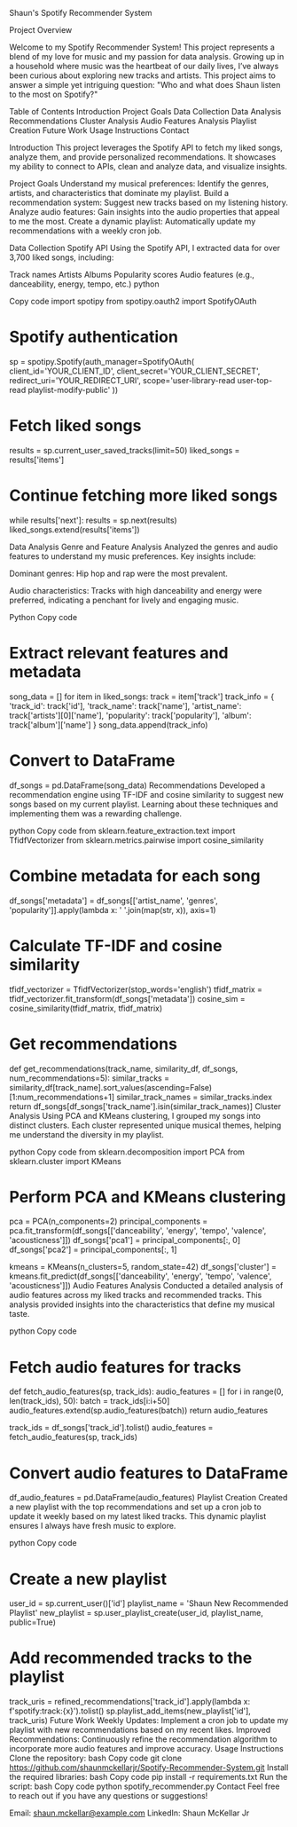 Shaun's Spotify Recommender System

Project Overview


Welcome to my Spotify Recommender System! This project represents a blend of my love for music and my passion for data analysis. Growing up in a household where music was the heartbeat of our daily lives, I’ve always been curious about exploring new tracks and artists. This project aims to answer a simple yet intriguing question: "Who and what does Shaun listen to the most on Spotify?"

Table of Contents
Introduction
Project Goals
Data Collection
Data Analysis
Recommendations
Cluster Analysis
Audio Features Analysis
Playlist Creation
Future Work
Usage Instructions
Contact

Introduction
This project leverages the Spotify API to fetch my liked songs, analyze them, and provide personalized recommendations. It showcases my ability to connect to APIs, clean and analyze data, and visualize insights.

Project Goals
Understand my musical preferences: Identify the genres, artists, and characteristics that dominate my playlist.
Build a recommendation system: Suggest new tracks based on my listening history.
Analyze audio features: Gain insights into the audio properties that appeal to me the most.
Create a dynamic playlist: Automatically update my recommendations with a weekly cron job.

Data Collection
Spotify API
Using the Spotify API, I extracted data for over 3,700 liked songs, including:

Track names
Artists
Albums
Popularity scores
Audio features (e.g., danceability, energy, tempo, etc.)
python

Copy code
import spotipy
from spotipy.oauth2 import SpotifyOAuth

# Spotify authentication
sp = spotipy.Spotify(auth_manager=SpotifyOAuth(
    client_id='YOUR_CLIENT_ID',
    client_secret='YOUR_CLIENT_SECRET',
    redirect_uri='YOUR_REDIRECT_URI',
    scope='user-library-read user-top-read playlist-modify-public'
))

# Fetch liked songs
results = sp.current_user_saved_tracks(limit=50)
liked_songs = results['items']

# Continue fetching more liked songs
while results['next']:
    results = sp.next(results)
    liked_songs.extend(results['items'])

Data Analysis
Genre and Feature Analysis
Analyzed the genres and audio features to understand my music preferences. Key insights include:

Dominant genres: Hip hop and rap were the most prevalent.

Audio characteristics: Tracks with high danceability and energy were preferred, indicating a penchant for lively and engaging music.

Python
Copy code
# Extract relevant features and metadata
song_data = []
for item in liked_songs:
    track = item['track']
    track_info = {
        'track_id': track['id'],
        'track_name': track['name'],
        'artist_name': track['artists'][0]['name'],
        'popularity': track['popularity'],
        'album': track['album']['name']
    }
    song_data.append(track_info)

# Convert to DataFrame
df_songs = pd.DataFrame(song_data)
Recommendations
Developed a recommendation engine using TF-IDF and cosine similarity to suggest new songs based on my current playlist. Learning about these techniques and implementing them was a rewarding challenge.

python
Copy code
from sklearn.feature_extraction.text import TfidfVectorizer
from sklearn.metrics.pairwise import cosine_similarity

# Combine metadata for each song
df_songs['metadata'] = df_songs[['artist_name', 'genres', 'popularity']].apply(lambda x: ' '.join(map(str, x)), axis=1)

# Calculate TF-IDF and cosine similarity
tfidf_vectorizer = TfidfVectorizer(stop_words='english')
tfidf_matrix = tfidf_vectorizer.fit_transform(df_songs['metadata'])
cosine_sim = cosine_similarity(tfidf_matrix, tfidf_matrix)

# Get recommendations
def get_recommendations(track_name, similarity_df, df_songs, num_recommendations=5):
    similar_tracks = similarity_df[track_name].sort_values(ascending=False)[1:num_recommendations+1]
    similar_track_names = similar_tracks.index
    return df_songs[df_songs['track_name'].isin(similar_track_names)]
Cluster Analysis
Using PCA and KMeans clustering, I grouped my songs into distinct clusters. Each cluster represented unique musical themes, helping me understand the diversity in my playlist.

python
Copy code
from sklearn.decomposition import PCA
from sklearn.cluster import KMeans

# Perform PCA and KMeans clustering
pca = PCA(n_components=2)
principal_components = pca.fit_transform(df_songs[['danceability', 'energy', 'tempo', 'valence', 'acousticness']])
df_songs['pca1'] = principal_components[:, 0]
df_songs['pca2'] = principal_components[:, 1]

kmeans = KMeans(n_clusters=5, random_state=42)
df_songs['cluster'] = kmeans.fit_predict(df_songs[['danceability', 'energy', 'tempo', 'valence', 'acousticness']])
Audio Features Analysis
Conducted a detailed analysis of audio features across my liked tracks and recommended tracks. This analysis provided insights into the characteristics that define my musical taste.

python
Copy code
# Fetch audio features for tracks
def fetch_audio_features(sp, track_ids):
    audio_features = []
    for i in range(0, len(track_ids), 50):
        batch = track_ids[i:i+50]
        audio_features.extend(sp.audio_features(batch))
    return audio_features

track_ids = df_songs['track_id'].tolist()
audio_features = fetch_audio_features(sp, track_ids)

# Convert audio features to DataFrame
df_audio_features = pd.DataFrame(audio_features)
Playlist Creation
Created a new playlist with the top recommendations and set up a cron job to update it weekly based on my latest liked tracks. This dynamic playlist ensures I always have fresh music to explore.

python
Copy code
# Create a new playlist
user_id = sp.current_user()['id']
playlist_name = 'Shaun New Recommended Playlist'
new_playlist = sp.user_playlist_create(user_id, playlist_name, public=True)

# Add recommended tracks to the playlist
track_uris = refined_recommendations['track_id'].apply(lambda x: f'spotify:track:{x}').tolist()
sp.playlist_add_items(new_playlist['id'], track_uris)
Future Work
Weekly Updates: Implement a cron job to update my playlist with new recommendations based on my recent likes.
Improved Recommendations: Continuously refine the recommendation algorithm to incorporate more audio features and improve accuracy.
Usage Instructions
Clone the repository:
bash
Copy code
git clone https://github.com/shaunmckellarjr/Spotify-Recommender-System.git
Install the required libraries:
bash
Copy code
pip install -r requirements.txt
Run the script:
bash
Copy code
python spotify_recommender.py
Contact
Feel free to reach out if you have any questions or suggestions!

Email: shaun.mckellar@example.com
LinkedIn: Shaun McKellar Jr
